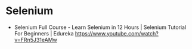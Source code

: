 
# Selenium
- Selenium Full Course - Learn Selenium in 12 Hours | Selenium Tutorial For Beginners | Edureka
https://www.youtube.com/watch?v=FRn5J31eAMw
